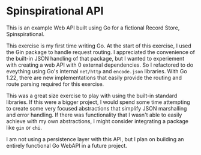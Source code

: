 # Spinspirational API

This is an example Web API built using Go for a fictional Record Store, Spinspirational.

This exercise is my first time writing Go. At the start of this exercise, I used the Gin package to handle request routing. I appreciated the convenience of the built-in JSON handling of that package, but I wanted to experiement with creating a web API with 0 external dependencies. So I refactored to do eveything using Go's internal `net/http` and `encode.json` libraries. With Go 1.22, there are new implementations that easily provide the routing and route parsing required for this exercise.

This was a great size exercise to play with using the built-in standard libraries. If this were a bigger project, I would spend some time attempting to create some very focused abstractions that simplify JSON marshalling and error handling. If there was functionality that I wasn't able to easily achieve with my own abstractions, I might consider integrating a package like `gin` or `chi`.

I am not using a persistence layer with this API, but I plan on building an entirely functional Go WebAPI in a future project.
